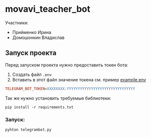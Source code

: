 # movavi_teacher_bot

Участники:

* Прийменко Ирина
* Домошонкин Владислав

## Запуск проекта

Перед запуском проекта нужно предоставить токен бота:

1. Создать файл `.env`
2. Вставить в этот файл значение токена см. пример [example.env](example.env)

```ini
TELEGRAM_BOT_TOKEN=XXXXXXXX:YYYYYYYYYYYYYYYYYYYYYYYYYYYYYYY
```

Так же нужно установить требуемые библиотеки:

```commandline
pip install -r requirements.txt
```

### Запуск:

```commandline
pyhton telegrambot.py
```
